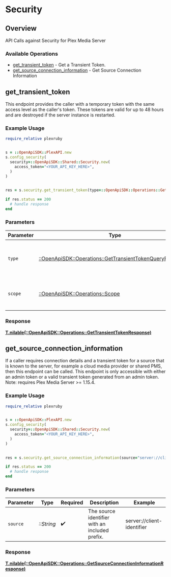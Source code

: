 # Security


## Overview

API Calls against Security for Plex Media Server


### Available Operations

* [get_transient_token](#get_transient_token) - Get a Transient Token.
* [get_source_connection_information](#get_source_connection_information) - Get Source Connection Information

## get_transient_token

This endpoint provides the caller with a temporary token with the same access level as the caller's token. These tokens are valid for up to 48 hours and are destroyed if the server instance is restarted.


### Example Usage

```ruby
require_relative plexruby


s = ::OpenApiSDK::PlexAPI.new
s.config_security(
  security=::OpenApiSDK::Shared::Security.new(
    access_token="<YOUR_API_KEY_HERE>",
  )
)

    
res = s.security.get_transient_token(type=::OpenApiSDK::Operations::GetTransientTokenQueryParamType::DELEGATION, scope=::OpenApiSDK::Operations::Scope::ALL)

if res.status == 200
  # handle response
end

```

### Parameters

| Parameter                                                                                                               | Type                                                                                                                    | Required                                                                                                                | Description                                                                                                             |
| ----------------------------------------------------------------------------------------------------------------------- | ----------------------------------------------------------------------------------------------------------------------- | ----------------------------------------------------------------------------------------------------------------------- | ----------------------------------------------------------------------------------------------------------------------- |
| `type`                                                                                                                  | [::OpenApiSDK::Operations::GetTransientTokenQueryParamType](../../models/operations/gettransienttokenqueryparamtype.md) | :heavy_check_mark:                                                                                                      | `delegation` - This is the only supported `type` parameter.                                                             |
| `scope`                                                                                                                 | [::OpenApiSDK::Operations::Scope](../../models/operations/scope.md)                                                     | :heavy_check_mark:                                                                                                      | `all` - This is the only supported `scope` parameter.                                                                   |


### Response

**[T.nilable(::OpenApiSDK::Operations::GetTransientTokenResponse)](../../models/operations/gettransienttokenresponse.md)**


## get_source_connection_information

If a caller requires connection details and a transient token for a source that is known to the server, for example a cloud media provider or shared PMS, then this endpoint can be called. This endpoint is only accessible with either an admin token or a valid transient token generated from an admin token.
Note: requires Plex Media Server >= 1.15.4.


### Example Usage

```ruby
require_relative plexruby


s = ::OpenApiSDK::PlexAPI.new
s.config_security(
  security=::OpenApiSDK::Shared::Security.new(
    access_token="<YOUR_API_KEY_HERE>",
  )
)

    
res = s.security.get_source_connection_information(source="server://client-identifier")

if res.status == 200
  # handle response
end

```

### Parameters

| Parameter                                      | Type                                           | Required                                       | Description                                    | Example                                        |
| ---------------------------------------------- | ---------------------------------------------- | ---------------------------------------------- | ---------------------------------------------- | ---------------------------------------------- |
| `source`                                       | *::String*                                     | :heavy_check_mark:                             | The source identifier with an included prefix. | server://client-identifier                     |


### Response

**[T.nilable(::OpenApiSDK::Operations::GetSourceConnectionInformationResponse)](../../models/operations/getsourceconnectioninformationresponse.md)**

